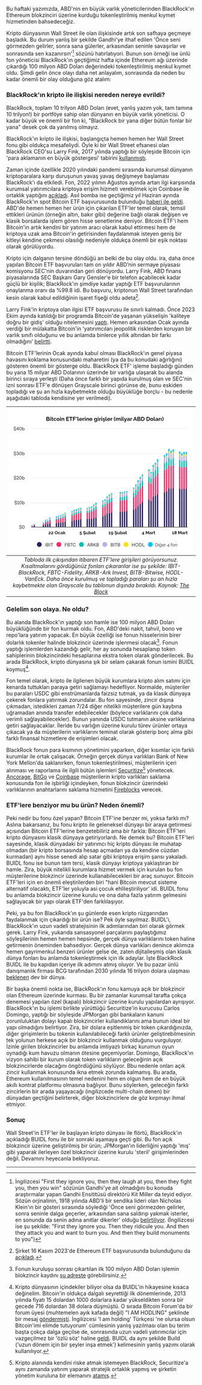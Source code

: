 Bu haftaki yazımızda, ABD'nin en büyük varlık yöneticilerinden BlackRock'ın Ethereum blokzinciri üzerine kurduğu tokenleştirilmiş menkul kıymet hizmetinden bahsedeceğiz. 

Kripto dünyasının Wall Street ile olan ilişkisinde artık son safhaya geçmeye başladık. Bu durum yanlış bir şekilde Gandhi'ye ithaf edilen 'Önce seni görmezden gelirler, sonra sana gülerler, arkasından seninle savaşırlar ve sonrasında sen kazanırsın'[^1] sözünü hatırlatıyori. Bunun son örneği ise ünlü fon yöneticisi BlackRock'ın geçtiğimiz hafta içinde Ethereum ağı üzerinde çıkardığı 100 milyon ABD Doları değerindeki tokenleştirilmiş menkul kıymet oldu. Şimdi gelin önce olayı daha net anlayalım, sonrasında da neden bu kadar önemli bir olay olduğuna göz atalım: 

### BlackRock'ın kripto ile ilişkisi nereden nereye evrildi?
BlackRock, toplam 10 trilyon ABD Doları (evet, yanlış yazım yok, tam tamına 10 trilyon!) bir portföye sahip olan dünyanın en büyük varlık yöneticisi. O kadar büyük ve önemli bir fon ki, "BlackRock bir yana diğer bütün fonlar bir yana" desek çok da yanılmış olmayız. 

BlackRock'ın kripto ile ilişkisi, başlangıçta hemen hemen her Wall Street fonu gibi oldukça mesafeliydi. Öyle ki bir Wall Street efsanesi olan BlackRock CEO'su Larry Fink, 2017 yılında yaptığı bir söyleşide Bitcoin için 'para aklamanın en büyük göstergesi' tabirini [kullanmıştı](https://www.cnbc.com/2017/10/13/BlackRock-ceo-larry-fink-calls-bitcoin-an-index-of-money-laundering.html).  

Zaman içinde özellikle 2020 yılındaki pandemi sırasında kurumsal dünyanın kriptoparalara karşı duruşunun yavaş yavaş değişmeye başlaması BlackRock'ı da etkiledi. Fon, 2022 yılının Ağustos ayında artan ilgi karşısında kurumsal yatırımcılara kriptoya erişim hizmeti verebilmek için Coinbase ile ortaklık yaptığını [açıkladı](https://www.coindesk.com/business/2022/08/04/BlackRock-to-offer-crypto-for-institutional-investors-through-coinbase-prime/). Asıl bomba ise geçtiğimiz yıl Haziran ayında BlackRock'ın spot Bitcoin ETF başvurusunda bulunduğu [haberi ile geldi](https://www.investopedia.com/BlackRock-files-for-a-spot-bitcoin-etf-7547609). ABD'de hemen hemen her ürün için çıkarılan ETF'ler temel olarak, temsil ettikleri ürünün (örneğin altın, bakır gibi) değerine bağlı olarak değişen ve klasik borsalarda işlem gören hisse senetlerine deniyor. Bitcoin ETF'i hem Bitcoin'in artık kendini bir yatırım aracı olarak kabul ettirmesi hem de kriptoya uzak ama Bitcoin'in getirisinden faydalanmak isteyen geniş bir kitleyi kendine çekmesi olasılığı nedeniyle oldukça önemli bir eşik noktası olarak görülüyordu. 

Kripto için dalganın tersine döndüğü an belki de bu olay oldu. ira, daha önce yapılan Bitcoin ETF başvuruları tam on yıldır ABD’nin sermaye piyasası komisyonu SEC'nin duvarından geri dönüyordu. Larry Fink, ABD finans piyasalarında SEC Başkanı Gary Gensler'e bir telefon açabilecek kadar güçlü bir kişilik;  BlackRock'ın şimdiye kadar yaptığı ETF başvurularının onaylanma oranı da %99.8 idi. Bu başvuru, kriptonun Wall Street tarafından kesin olarak kabul edildiğinin işaret fişeği oldu adeta[^2]. 

Larry Fink'in kriptoya olan ilgisi ETF başvurusu ile sınırlı kalmadı. Önce 2023 Ekim ayında katıldığı bir programda Bitcoin'de yaşanan yükselişin 'kaliteye doğru bir gidiş' olduğu nitelemesini [yaptı](https://www.coindesk.com/business/2023/10/17/BlackRock-ceo-larry-fink-seeing-client-demand-for-crypto-around-the-world/). Hemen arkasından Ocak ayında verdiği bir mülakatta Bitcoin'in ‘yatırımcıları jeopolitik risklerden koruyan bir varlık sınıfı olduğunu ve bu anlamda binlerce yıllık altından bir farkı olmadığını’ [belirtti](https://www.nasdaq.com/articles/BlackRock-ceo-larry-fink-says-bitcoin-is-an-asset-class-that-protects-you). 

Bitcoin ETF'lerinin Ocak ayında kabul olması BlackRock'ın genel piyasa havasını koklama konusundaki maharetini (ya da bu konudaki ağırlığını) gösteren önemli bir gösterge oldu. BlackRock ETF' işleme başladığı günden bu yana 15 milyar ABD Dolarının üzerinde bir varlığa ulaşarak bu alanda birinci sıraya yerleşti (Daha önce farklı bir yapıda kurulmuş olan ve SEC'nin izni sonrası ETF'e dönüşen Grayscale birinci görünse de, bunu eskiden topladığı ve şu an hızla kaybetmekte olduğu büyüklüğe borçlu - bu nedenle aşağıdaki tabloda kendisine yer verilmedi). 

| ![etf_inflows](/assets/blackrock-etf_original_w_headline.png)|
|:--:| 
| *Tabloda ilk çıkışından itibaren ETF'lere girişileri görüyorsunuz. Kısaltmalarını gördüğünüz fonları çıkaranlar ise şu şekilde: IBIT-BlackRock, FBTC-Fidelity, ARKB-Ark Invest, BITB-Bitwise, HODL-VanEck. Daha önce kurulmuş ve topladığı paraları şu an hızla kaybetmekte olan Grayscale bu tablonun dışında bırakıldı. Kaynak: [The Block](https://www.theblock.co/data/crypto-markets/bitcoin-etf)*|

### Gelelim son olaya. Ne oldu?
Bu alanda BlackRock'ın yaptığı son hamle ise 100 milyon ABD Doları büyüklüğünde bir fon kurmak oldu. Fon, ABD'deki nakit, tahvil, bono ve repo'lara yatırım yapacak. En büyük özelliği ise fonun hisselerinin birer dolarlık tokenler halinde blokzincir üzerinde işlenmesi olacak[^5]. Fonun yaptığı işlemlerden kazandığı gelir, her ay sonunda hesaplanıp token sahiplerinin blokzincirdeki hesaplarına ekstra token olarak gönderilecek. Bu arada BlackRock, kripto dünyasına şık bir selam çakarak fonun ismini BUIDL koymuş[^3].

Fon temel olarak, kripto ile ilgilenen büyük kurumlara kripto alım satımı için kenarda tuttukları paraya getiri sağlamayı hedefliyor. Normalde, müşteriler bu paraları USDC gibi enstrümanlarda faizsiz tutmak, ya da klasik dünyaya çekerek fonlara yatırmak zorundalar. Bu fon sayesinde, zincir dışına çıkmadan, istedikleri zaman 7/24 diğer nitelikli müşterilere gün kaybına uğramadan anında transfer edebilecekler (böylece varlıklarını çok daha verimli sağlayabilecekler). Bunun yanında USDC tutmanın aksine varlıklarına getiri sağlayacaklar. İleride bu varlığın üzerine kurulu türev ürünler ortaya çıkacak ya da müşterilerin varlıklarını teminat olarak gösterip borç alma gibi farklı finansal hizmetlere de erişimleri olacak.

BlackRock fonun para kısmının yönetimini yaparken, diğer kısımlar için farklı kurumlar ile ortak çalışacak. Örneğin gerçek dünya varlıkları Bank of New York Mellon'da saklanırken, fonun tokenleştirilmesi, müşterilerin içeri alınması ve raporlama ile ilgili bütün işlemleri [Securitize](https://securitize.io/)[^4] yönetecek. [Ancorage](https://www.anchorage.com/), [BitGo](https://www.bitgo.com/) ve [Coinbase](https://www.coinbase.com/prime/custody) müşterilerin kripto varlıkları saklama konusunda fon ile işbirliği içindeyken, fonun blokzincir üzerindeki varlıklarının anahtarlarını saklama hizmetini [Fireblocks](https://www.fireblocks.com/) verecek.

### ETF'lere benziyor mu bu ürün? Neden önemli?
Peki nedir bu fonu özel yapan? Bitcoin ETF'ine benzer mi, yoksa farklı mı? Aslına bakarsanız, bu fonu kripto ile geleneksel dünyayı bir araya getirmesi açısından Bitcoin ETF'lerine benzetebiliriz ama bir farkla: Bitcoin ETF'leri kripto dünyasını klasik dünyaya getiriyorlardı. Ne demek bu? Bitcoin ETF'leri sayesinde, klasik dünyadaki bir yatırımcı hiç kripto dünyası ile muhatap olmadan (bir kripto borsasında hesap açmadan ya da kendine cüzdan kurmadan) aynı hisse senedi alıp satar gibi kriptoya erişim şansı yakaladı. BUIDL fonu ise bunun tam tersi, klasik dünyayı kriptoya yaklaştıran bir hamle. Zira, büyük nitelikli kurumlara hizmet vermek için kurulan bu fon müşterilerine blokzincir üzerinde kullanabilecekleri bir araç sunuyor. Bitcoin ETF'leri için en önemli eleştirilerden biri "hani Bitcoin mevcut sisteme alternatif olacaktı, ETF'ler yoluyla asi çocuk ehlileştiriliyor' idi. BUIDL fonu bu anlamda blokzincir üzerine kurulu ve ona daha fazla yatırım gelmesini sağlayacak bir yapı olarak ETF'den farklılaşıyor. 

Peki, ya bu fon BlackRock'ın şu günlerde esen kripto rüzgarından faydalanmak için çıkardığı bir ürün ise? Pek öyle sayılmaz. BUIDL'i, BlackRock'ın uzun vadeli stratejisinin ilk adımlarından biri olarak görmek gerek. Larry Fink, yukarıda sansasyonel parçalarını paylaştığımız söyleşilerinin hemen hemen hepsinde, gerçek dünya varlıklarını token haline getirmenin öneminden bahsediyor. Gerçek dünya varlıkları denince aklımıza hemen gayrimenkul benzeri ürünler gelse de, zaten dijitalleşmiş olan klasik dünya fonları bu anlamda tokenleştirmek için ilk adaylar. İşte BlackRock BUIDL ile bu kapıdan içeriye ilk adımını atmış oluyor. Ve bu pazar ünlü danışmanlık firması BCG tarafından 2030 yılında 16 trilyon dolara ulaşması [beklenen](https://www.ledgerinsights.com/bcg-addx-estimate-asset-tokenization-to-reach-16-trillion-by-2030/) dev bir dünya. 

Bir başka önemli nokta ise, BlackRock'ın fonu kamuya açık bir blokzincir olan Ethereum üzerinde kurması. Bu bir zamanlar kurumsal tarafta çokça denemesi yapılan özel (kapalı) blokzincir üzerine kurulu yapılardan ayrışıyor. BlackRock'ın bu işlemi birlikte yürüttüğü Securitize'in kurucusu Carlos Domingo, yaptığı bir söyleşide JPMorgan gibi bankaların kanuni zorunluluktan dolayı kapalı blokzincirler kullandıklarını ama bunun ideal bir yapı olmadığını belirtiyor. Zira, bir dolara eşitlenmiş bir token çıkardığınızda, diğer girişimlerin bu tokenin kullanılabileceği farklı ürünler geliştirebilmesinin tek yolunun herkese açık bir blokzincir kullanmak olduğunu vurguluyor. İzinle girilen blokzincirler bu anlamda imtiyazlı birkaç kurumun oyun oynadığı kum havuzu olmanın ötesine geçemiyorlar. Domingo, BlackRock'ın vizyon sahibi bir kurum olarak token varlıkların geleceğinin açık blokzincirlerde olacağını öngördüğünü söylüyor. Bbu nedenle onları açık zincir kullanmak konusunda ikna etmek zorunda kalmamış. Bu arada, Ethereum kullanılmasının temel nedenini hem en olgun hem de en büyük akıllı kontrat platformu olmasına bağlıyor. Bunu söylerken, geleceğin farklı zincirlerin bir arada yaşayacağı (ingilizcede multi-chain denen) bir dünyadan geçtiğini belirterek, diğer blokzincirlere de göz kırpmayı ihmal etmiyor. 

### Sonuç
Wall Street'in ETF'ler ile başlayan kripto dünyası ile flörtü, BlackRock'ın açıkladığı BUIDL fonu ile bir sonraki aşamaya geçti gibi. Bu fon açık blokzincir üzerine geliştirilmiş bir ürün;  JPMorgan'ın liderliğini yaptığı 'mış' gibi yaparak ilerleyen özel blokzincir üzerine kurulu 'steril' girişimlerinden değil. Devamını heyecanla bekliyoruz.


---

[^1]: İngilizcesi "First they ignore you, then they laugh at you, then they fight you, then you win" sözünün Gandhi'ye ait olmadığını bu konuda araştırmalar yapan Gandhi Ensititüsü direktörü Kit Miller da teyid ediyor. Sözün orjinalinin, 1918 yılında ABD'li bir sendika lideri olan Nicholas Klein'ın bir gösteri sırasında söylediği 'Önce seni görmezden gelirler, sonra seninle dalga geçerler, arkasından sana saldırıp yakmak isterler, en sonunda da senin adına anıtlar dikerler' olduğu [belirtiliyor](https://apnews.com/article/archive-fact-checking-2315880316). (İngilizcesi ise şu şekilde: "First they ignore you. Then they ridicule you. And then they attack you and want to burn you. And then they build monuments to you")

[^2]: Şirket 16 Kasım 2023'de Ethereum ETF başvurusunda bulunduğunu da [açıkladı](https://www.coindesk.com/policy/2023/11/16/BlackRock-files-application-for-spot-ether-etf/).

[^3]: Kripto dünyasının içindekiler biliyor olsa da BUIDL'in hikayesine kısaca değinelim. Bitcoin'in oldukça dalgalı seyrettiği ilk dönemlerinde, 2013 yılında fiyatı 15 dolardan 1000 dolarlara kadar yükseldikten sonra bir gecede 716 dolardan 38 dolara düşmüştü. O sırada Bitcoin Forum'da bir forum üyesi (muhtemelen ayık kafada değil) "I AM HODLING" şeklinde bir mesaj [göndermişti](https://bitcointalk.org/index.php?topic=375643.0). İngilizcesi 'I am holding' Türkçesi 'ne olursa olsun Bitcoin'imi elimde tutuyorum' cümlesinin yanlış yazılması olan bu terim başta çokça dalga geçilse de, sonrasında uzun vadeli yatırımcılar için vazgeçilmez bir 'özlü söz' haline [geldi](https://corporatefinanceinstitute.com/resources/cryptocurrency/hodl/). BUIDL da aynı şekilde Build ('uzun dönem için bir şeyler inşa etmek') kelimesinin yanlış yazımı olarak kullanılıyor. 

[^4]: Kripto alanında kendini riske atmak istemeyen BlackRock, Securitize'a aynı zamanda yatırım yaparak stratejik ortaklık yapmış ve şirketin yönetim kuruluna bir elemanını [atamış](https://www.businesswire.com/news/home/20240320771318/en/BlackRock-Launches-Its-First-Tokenized-Fund-BUIDL-on-the-Ethereum-Network?ref=bankless.ghost.io). 

[^5]: Fonun kuruluşu sonrası çıkartılan ilk 100 milyon ABD Doları işlemin blokzincir kaydını [şu adreste](https://etherscan.io/token/0x7712c34205737192402172409a8f7ccef8aa2aec) görebilirsiniz. 
